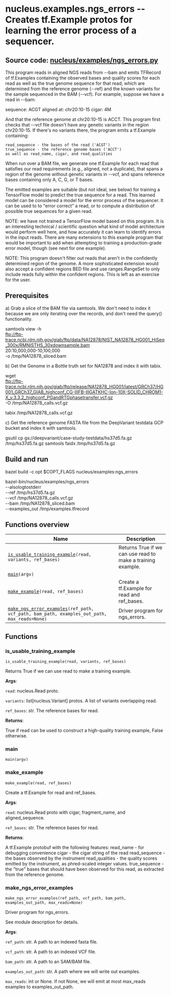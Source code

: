 # nucleus.examples.ngs_errors -- Creates tf.Example protos for learning the error process of a sequencer.

## **Source code:** [nucleus/examples/ngs_errors.py](https://github.com/google/nucleus/tree/master/nucleus/examples/ngs_errors.py)

This program reads in aligned NGS reads from --bam and emits TFRecord of
tf.Examples containing the observed bases and quality scores for each read as
well as the true genome sequence for that read, which are determined from the
reference genome (--ref) and the known variants for the sample sequenced in the
BAM (--vcf). For example, suppose we have a read in --bam:

sequence: ACGT aligned at: chr20:10-15 cigar: 4M

And that the reference genome at chr20:10-15 is ACCT. This program first checks
that --vcf file doesn't have any genetic variants in the region chr20:10-15. If
there's no variants there, the program emits a tf.Example containing:

    read_sequence - the bases of the read ('ACGT')
    true_sequence - the reference genome bases ('ACCT')
    as well as read_name, cigar, and read_qualities

When run over a BAM file, we generate one tf.Example for each read that
satisfies our read requirements (e.g., aligned, not a duplicate), that spans a
region of the genome without genetic variants in --vcf, and spans reference
bases containing only A, C, G, or T bases.

The emitted examples are suitable (but not ideal, see below) for training a
TensorFlow model to predict the true sequence for a read. This learned model can
be considered a model for the error process of the sequencer. It can be used to
to "error correct" a read, or to compute a distribution of possible true
sequences for a given read.

NOTE: we have not trained a TensorFlow model based on this program. It is an
interesting technical / scientific question what kind of model architecture
would perform well here, and how accurately it can learn to identify errors in
the input reads. There are many extensions to this example program that would be
important to add when attempting to training a production-grade error model,
though (see next for one example).

NOTE: This program doesn't filter out reads that aren't in the confidently
determined region of the genome. A more sophisticated extension would also
accept a confident regions BED file and use ranges.RangeSet to only include
reads fully within the confident regions. This is left as an exercise for the
user.

## Prerequisites

a) Grab a slice of the BAM file via samtools. We don't need to index it because
we are only iterating over the records, and don't need the query()
functionality.

samtools view -h \
ftp://ftp-trace.ncbi.nlm.nih.gov/giab/ftp/data/NA12878/NIST_NA12878_HG001_HiSeq_300x/RMNISTHS_30xdownsample.bam
\
20:10,000,000-10,100,000 \
-o /tmp/NA12878_sliced.bam

b) Get the Genome in a Bottle truth set for NA12878 and index it with tabix.

wget \
ftp://ftp-trace.ncbi.nlm.nih.gov/giab/ftp/release/NA12878_HG001/latest/GRCh37/HG001_GRCh37_GIAB_highconf_CG-IllFB-IllGATKHC-Ion-10X-SOLID_CHROM1-X_v.3.3.2_highconf_PGandRTGphasetransfer.vcf.gz
\
-O /tmp/NA12878_calls.vcf.gz

tabix /tmp/NA12878_calls.vcf.gz

c) Get the reference genome FASTA file from the DeepVariant testdata GCP bucket
and index it with samtools.

gsutil cp gs://deepvariant/case-study-testdata/hs37d5.fa.gz /tmp/hs37d5.fa.gz
samtools faidx /tmp/hs37d5.fa.gz

## Build and run

bazel build -c opt $COPT_FLAGS nucleus/examples:ngs_errors

bazel-bin/nucleus/examples/ngs_errors \
--alsologtostderr \
--ref /tmp/hs37d5.fa.gz \
--vcf /tmp/NA12878_calls.vcf.gz \
--bam /tmp/NA12878_sliced.bam \
--examples_out /tmp/examples.tfrecord

## Functions overview

Name                                                                                                                     | Description
------------------------------------------------------------------------------------------------------------------------ | -----------
[`is_usable_training_example`](#is_usable_training_example)`(read, variants, ref_bases)`                                 | Returns True if we can use read to make a training example.
[`main`](#main)`(argv)`                                                                                                  |
[`make_example`](#make_example)`(read, ref_bases)`                                                                       | Create a tf.Example for read and ref_bases.
[`make_ngs_error_examples`](#make_ngs_error_examples)`(ref_path, vcf_path, bam_path, examples_out_path, max_reads=None)` | Driver program for ngs_errors.

## Functions

### is_usable_training_example

`is_usable_training_example(read, variants, ref_bases)`

Returns True if we can use read to make a training example.

**Args**:

`read`: nucleus.Read proto.

`variants`: list[nucleus.Variant] protos. A list of variants overlapping read.

`ref_bases`: str. The reference bases for read.

**Returns**:

True if read can be used to construct a high-quality training example, False
otherwise.

### main

`main(argv)`

### make_example

`make_example(read, ref_bases)`

Create a tf.Example for read and ref_bases.

**Args**:

`read`: nucleus.Read proto with cigar, fragment_name, and aligned_sequence.

`ref_bases`: str. The reference bases for read.

**Returns**:

A tf.Example protobuf with the following features: read_name - for debugging
convenience cigar - the cigar string of the read read_sequence - the bases
observed by the instrument read_qualities - the quality scores emitted by the
instrument, as phred-scaled integer values. true_sequence - the "true" bases
that should have been observed for this read, as extracted from the reference
genome.

### make_ngs_error_examples

`make_ngs_error_examples(ref_path, vcf_path, bam_path, examples_out_path,
max_reads=None)`

Driver program for ngs_errors.

See module description for details.

**Args**:

`ref_path`: str. A path to an indexed fasta file.

`vcf_path`: str. A path to an indexed VCF file.

`bam_path`: str. A path to an SAM/BAM file.

`examples_out_path`: str. A path where we will write out examples.

`max_reads`: int or None. If not None, we will emit at most max_reads examples
to examples_out_path.
